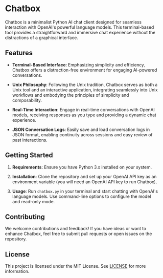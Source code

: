 # Chatbox

Chatbox is a minimalist Python AI chat client designed for seamless interaction with OpenAI's powerful language models. This terminal-based tool provides a straightforward and immersive chat experience without the distractions of a graphical interface.

## Features
- **Terminal-Based Interface**: Emphasizing simplicity and efficiency, Chatbox offers a distraction-free environment for engaging AI-powered conversations.

- **Unix Philosophy**: Following the Unix tradition, Chatbox serves as both a Unix tool and an interactive application, integrating seamlessly into Unix workflows and embodying the principles of simplicity and composability.

- **Real-Time Interaction**: Engage in real-time conversations with OpenAI models, receiving responses as you type and providing a dynamic chat experience.

- **JSON Conversation Logs**: Easily save and load conversation logs in JSON format, enabling continuity across sessions and easy review of past interactions.

## Getting Started
1. **Requirements**: Ensure you have Python 3.x installed on your system.

2. **Installation**: Clone the repository and set up your OpenAI API key as an environment variable (you will need an OpenAI API key to run Chatbox).

3. **Usage**: Run `chatbox.py` in your terminal and start chatting with OpenAI's language models. Use command-line options to configure the model and read-only mode.

## Contributing
We welcome contributions and feedback! If you have ideas or want to enhance Chatbox, feel free to submit pull requests or open issues on the repository.

## License
This project is licensed under the MIT License. See [LICENSE](LICENSE) for more information.
